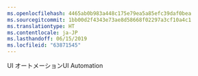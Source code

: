 ```yaml
---
ms.openlocfilehash: 4465ab0b983a448c175e79ea5a85efc39daf0bea
ms.sourcegitcommit: 1bb00d2f4343e73ae8d58668f02297a3cf10a4c1
ms.translationtype: HT
ms.contentlocale: ja-JP
ms.lasthandoff: 06/15/2019
ms.locfileid: "63871545"
---
```

<span data-ttu-id="bee3a-101">UI オートメーション</span><span class="sxs-lookup"><span data-stu-id="bee3a-101">UI Automation</span></span>